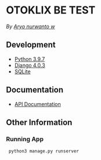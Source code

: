 # OTOKLIX BE TEST
*By [Aryo nurwanto w](https://github.com/aryonuwi)*
## 
## Development
- [Python 3.9.7](https://www.python.org/downloads/release/python-397/)
- [Django 4.0.3](https://docs.djangoproject.com/en/4.0/releases/4.0.3/)
- [SQLite](https://www.sqlite.org/index.html)

## Documentation
- [API Documentation](https://documenter.getpostman.com/view/13234224/UVsPQ5Nk)

## Other Information

### Running App
```
 python3 manage.py runserver
```




